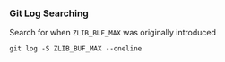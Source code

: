 ### Git Log Searching
Search for when `ZLIB_BUF_MAX` was originally introduced
```
git log -S ZLIB_BUF_MAX --oneline
```